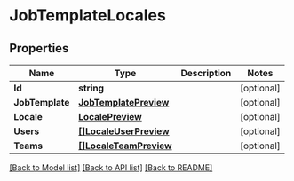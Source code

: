 # JobTemplateLocales

## Properties

Name | Type | Description | Notes
------------ | ------------- | ------------- | -------------
**Id** | **string** |  | [optional] 
**JobTemplate** | [**JobTemplatePreview**](job_template_preview.md) |  | [optional] 
**Locale** | [**LocalePreview**](locale_preview.md) |  | [optional] 
**Users** | [**[]LocaleUserPreview**](locale_user_preview.md) |  | [optional] 
**Teams** | [**[]LocaleTeamPreview**](locale_team_preview.md) |  | [optional] 

[[Back to Model list]](../README.md#documentation-for-models) [[Back to API list]](../README.md#documentation-for-api-endpoints) [[Back to README]](../README.md)


